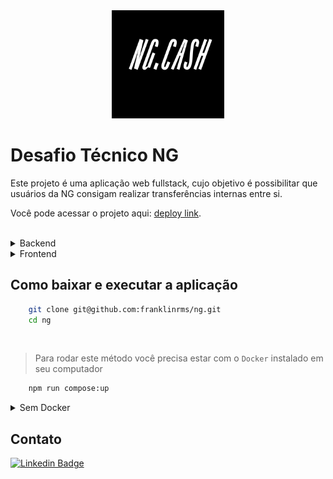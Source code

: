 <div align="center">
  <img src="./web/src/assets/logo_ng_cash.gif" width="180" alt="Logo ng cash" />
</div>


# Desafio Técnico NG

Este projeto é uma aplicação web fullstack, cujo objetivo é possibilitar que usuários da NG consigam realizar transferências internas entre si.

Você pode acessar o projeto aqui: [deploy link](https://www.ng-franklin.cf/).

<br>

<details>
  <summary>Backend</summary>
  
  ### Rotas
  
  | Rota                    | Método http                                  | Descrição                                                            |
  | ----------------------- | -------------------------------------------- | -------------------------------------------------------------------- |
  | /register               | POST                                         | Cria uma conta                                                       |
  | /login                  | POST                                         | Realiza login                                                        |
  | /user                   | GET                                          | Pega os dados do usuário logado                                      |
  | /transfer               | POST                                         | Realiza uma transferência para outro usuário                         |
  | /transfer               | GET                                          | Pega o histórico de transferências do usuário                        |
  | /transfer/cashIn        | GET                                          | Pega o histórico de transferências do usuário filtrado por entradas  |
  | /transfer/cashOut       | GET                                          | Pega o histórico de transferências do usuário filtrado por saídas    |

  
  ### Autenticação
  
  Este projeto utiliza a estratégia JWT para autenticação de seus usuários, a estratégia é utilizada para gerenciar o estado autenticado dos usuários logados. 
  
  ### Arquitetura
  
  Este projeto usa a arquitetura MSC que divide a aplicação em 3 partes como:
  - Model: tudo relacionado à conexão com o banco de dados;
  - Service: tudo relacionado às regras de negócio da aplicação;
  - Controller: lida com a entrada do usuário;
  
  ### Técnologias usadas
  - [TypeScript](https://www.typescriptlang.org/) como linguagem;
  - [JWT](https://jwt.io/introduction) para autenticação com nome de usuário e senha;
  - [PostgreSQL](https://www.postgresql.org/) como banco de dados, usando:
    - [Prisma](https://www.prisma.io/) como ORM;

 
</details>

<details>
  <summary>Frontend</summary>
  
  Login | Cadastro
   - É feita a validação do nome de usuário e senha, sendo que o botão para acessar o aplicativo fica habilitado apenas após a inserção de dados válidos;
  
  Conta digital
   - Mostra o saldo da conta e é possível fazer transferências para outros usuários;
   - Tabela com os detalhes de todas as transações que o usuário participou;
   - Mecanismo para filtrar a tabela por data de transação e/ou transações do tipo cash-in/cash-out;
  
  ### Técnologias usadas
  - [TypeScript](https://www.typescriptlang.org/) como linguagem;
  - [Axios](https://axios-http.com/ptbr/) para realizar a integração com o backend;
  - [React](https://reactjs.org/) para construir as telas, usando:
    - ContextAPI como gerenciador de estados;
  - [Styled Components](https://styled-components.com/) para estilização;
 
</details>

## Como baixar e executar a aplicação

```bash
    git clone git@github.com:franklinrms/ng.git
    cd ng
``` 

<br>

> Para rodar este método você precisa estar com o ``Docker`` instalado em seu computador

```bash
    npm run compose:up
``` 

<details>
  <summary>Sem Docker</summary>
  
  <br>
  
> Para rodar este método você precisa estar com o ``node`` instalado em seu computador e acesso a um banco de dados ``PostgreSQL``

- Para instalar dependências do Backend:

```bash
    cd server && npm install
``` 
Você deverá configurar as variáveis de ambiente em um arquivo ``.env``

>`env.example`
  ```env
    PORT=3001
    DATABASE_URL=postgres://postgres:dev@localhost:5432/ng
    JWT_SECRET=secret
  ```
   
 - Para executar a api:
     ```bash
      npm start
     ``` 
 <br>

 - Para instalar dependências do Frontend:
  ```bash
      cd web && npm install
  ``` 
  
  - Para executar o projeto:
  ```bash
      npm start
  ``` 

</details>


## Contato 
 
[![Linkedin Badge](https://img.shields.io/badge/-Franklin%20Ramos-0D1117?style=flat-square&logo=Linkedin&logoColor=white&link=https://www.linkedin.com/in/franklinrms/)](https://www.linkedin.com/in/franklinrms/) 


